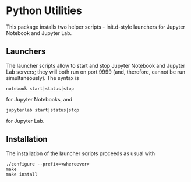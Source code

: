 # Python Utilities

This package installs two helper scripts - init.d-style launchers for Jupyter 
Notebook and Jupyter Lab.

## Launchers

The launcher scripts allow to start and stop Jupyter Notebook and Jupyter Lab 
servers; they will both run on port 9999 (and, therefore, cannot be run 
simultaneously). The syntax is

    notebook start|status|stop

for Jupyter Notebooks, and 

    jupyterlab start|status|stop

for Jupyter Lab.


## Installation

The installation of the launcher scripts proceeds as usual with

    ./configure --prefix=<whereever>
    make
    make install
